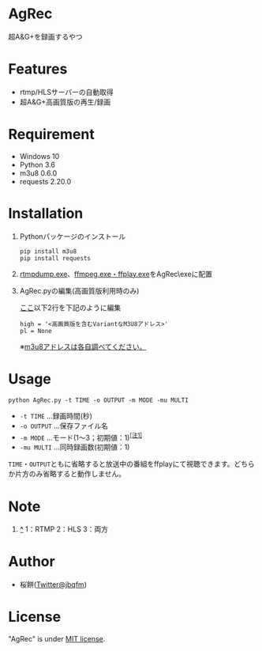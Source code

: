 # AgRec

超A&G+を録画するやつ

# Features

* rtmp/HLSサーバーの自動取得
* 超A&G+高画質版の再生/録画

# Requirement

* Windows 10
* Python    3.6
* m3u8      0.6.0
* requests  2.20.0

# Installation
1. Pythonパッケージのインストール
   ```
   pip install m3u8
   pip install requests
   ```
2. [rtmpdump.exe](http://rtmpdump.mplayerhq.hu/download/)、[ffmpeg.exe・ffplay.exe](https://ffmpeg.zeranoe.com/builds/)をAgRec\\exeに配置

3. AgRec.pyの編集(高画質版利用時のみ)

   [ここ](https://github.com/jbqfm/AgRec/blob/8af3e77d857fb41e3d6eb67dce950ca0bcf9589c/AgRec.py#L136)以下2行を下記のように編集
   ```
   high = '<高画質版を含むVariantなM3U8アドレス>'
   pl = None
   ```
   ※[m3u8アドレスは各自調べてください。](https://jbqfm.blogspot.com/2020/09/a-hls.html)
# Usage

```
python AgRec.py -t TIME -o OUTPUT -m MODE -mu MULTI
```
* `-t TIME`		…録画時間(秒)
* `-o OUTPUT`	…保存ファイル名
* `-m MODE`		…モード(1～3；初期値：1)<sup id="note_ref-1"><a href="#note-1">[注1]</a></sup>
* `-mu MULTI`	…同時録画数(初期値：1)

`TIME`・`OUTPUT`ともに省略すると放送中の番組をffplayにて視聴できます。どちらか片方のみ省略すると動作しません。

# Note
1. <b><a id="note-1" href="#note_ref-1">^</a></b> 1：RTMP 2：HLS 3：両方


# Author

* 桜餅([Twitter@jbqfm](https://twitter.com/jbqfm))

# License
 
"AgRec" is under [MIT license](https://en.wikipedia.org/wiki/MIT_License).
